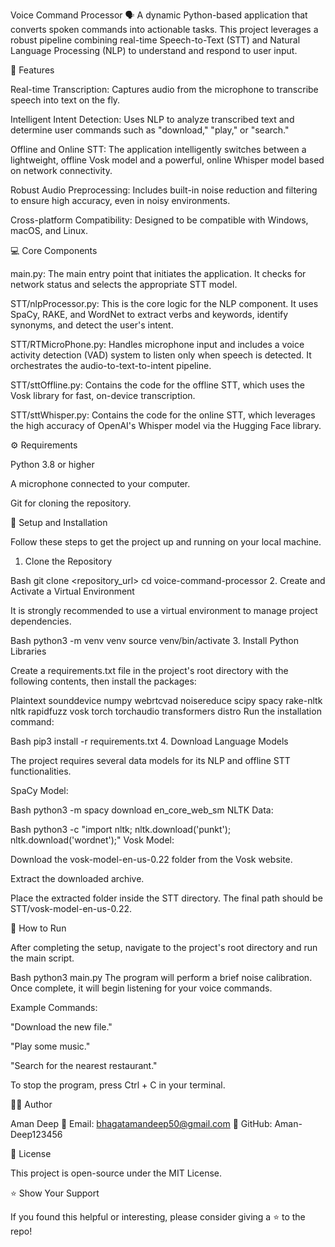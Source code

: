 Voice Command Processor 🗣️
A dynamic Python-based application that converts spoken commands into actionable tasks. This project leverages a robust pipeline combining real-time Speech-to-Text (STT) and Natural Language Processing (NLP) to understand and respond to user input.

🌟 Features

Real-time Transcription: Captures audio from the microphone to transcribe speech into text on the fly.

Intelligent Intent Detection: Uses NLP to analyze transcribed text and determine user commands such as "download," "play," or "search."

Offline and Online STT: The application intelligently switches between a lightweight, offline Vosk model and a powerful, online Whisper model based on network connectivity.

Robust Audio Preprocessing: Includes built-in noise reduction and filtering to ensure high accuracy, even in noisy environments.

Cross-platform Compatibility: Designed to be compatible with Windows, macOS, and Linux.

💻 Core Components

main.py: The main entry point that initiates the application. It checks for network status and selects the appropriate STT model.

STT/nlpProcessor.py: This is the core logic for the NLP component. It uses SpaCy, RAKE, and WordNet to extract verbs and keywords, identify synonyms, and detect the user's intent.

STT/RTMicroPhone.py: Handles microphone input and includes a voice activity detection (VAD) system to listen only when speech is detected. It orchestrates the audio-to-text-to-intent pipeline.

STT/sttOffline.py: Contains the code for the offline STT, which uses the Vosk library for fast, on-device transcription.

STT/sttWhisper.py: Contains the code for the online STT, which leverages the high accuracy of OpenAI's Whisper model via the Hugging Face library.

⚙️ Requirements

Python 3.8 or higher

A microphone connected to your computer.

Git for cloning the repository.

🚀 Setup and Installation

Follow these steps to get the project up and running on your local machine.

1. Clone the Repository

Bash
git clone <repository_url>
cd voice-command-processor
2. Create and Activate a Virtual Environment

It is strongly recommended to use a virtual environment to manage project dependencies.

Bash
python3 -m venv venv
source venv/bin/activate
3. Install Python Libraries

Create a requirements.txt file in the project's root directory with the following contents, then install the packages:

Plaintext
sounddevice
numpy
webrtcvad
noisereduce
scipy
spacy
rake-nltk
nltk
rapidfuzz
vosk
torch
torchaudio
transformers
distro
Run the installation command:

Bash
pip3 install -r requirements.txt
4. Download Language Models

The project requires several data models for its NLP and offline STT functionalities.

SpaCy Model:

Bash
python3 -m spacy download en_core_web_sm
NLTK Data:

Bash
python3 -c "import nltk; nltk.download('punkt'); nltk.download('wordnet');"
Vosk Model:

Download the vosk-model-en-us-0.22 folder from the Vosk website.

Extract the downloaded archive.

Place the extracted folder inside the STT directory. The final path should be STT/vosk-model-en-us-0.22.

🏃 How to Run

After completing the setup, navigate to the project's root directory and run the main script.

Bash
python3 main.py
The program will perform a brief noise calibration. Once complete, it will begin listening for your voice commands.

Example Commands:

"Download the new file."

"Play some music."

"Search for the nearest restaurant."

To stop the program, press Ctrl + C in your terminal.

🧑‍💻 Author

Aman Deep
📧 Email: bhagatamandeep50@gmail.com
🔗 GitHub: Aman-Deep123456

📝 License

This project is open-source under the MIT License.

⭐️ Show Your Support

If you found this helpful or interesting, please consider giving a ⭐️ to the repo!
